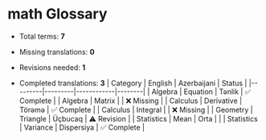 # math Glossary

- Total terms: **7**
- Missing translations: **0**
- Revisions needed: **1**

- Completed translations: **3**
| Category | English | Azerbaijani | Status |
|---------|---------|------------|--------|
| Algebra | Equation | Tənlik | ✅ Complete |
| Algebra | Matrix |  | ❌ Missing |
| Calculus | Derivative | Törəmə | ✅ Complete |
| Calculus | Integral |  | ❌ Missing |
| Geometry | Triangle | Üçbucaq | ⚠️ Revision |
| Statistics | Mean | Orta |  |
| Statistics | Variance | Dispersiya | ✅ Complete |
